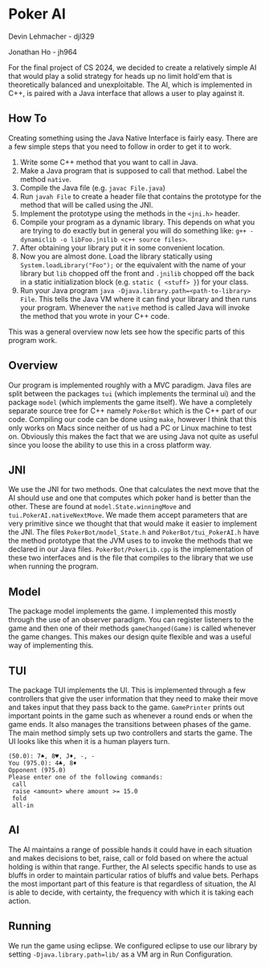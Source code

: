 # Poker AI
Devin Lehmacher - djl329

Jonathan Ho - jh964

For the final project of CS 2024, we decided to create a relatively
simple AI that would play a solid strategy for heads up no limit hold'em that is
theoretically balanced and unexploitable. The AI, which is implemented in C++,
is paired with a Java interface that allows a user to play against it.

## How To
Creating something using the Java Native Interface is fairly easy. There are a
few simple steps that you need to follow in order to get it to work.

1. Write some C++ method that you want to call in Java.
2. Make a Java program that is supposed to call that method. Label the method
   `native`.
3. Compile the Java file (e.g. `javac File.java`)
4. Run `javah File` to create a header file that contains the prototype for the
   method that will be called using the JNI.
5. Implement the prototype using the methods in the `<jni.h>` header.
6. Compile your program as a dynamic library. This depends on what you are
   trying to do exactly but in general you will do something like:
   `g++ -dynamiclib -o libFoo.jnilib <c++ source files>`.
7. After obtaining your library put it in some convenient location.
8. Now you are almost done. Load the library statically using
   `System.loadLibrary("Foo");` or the equivalent with the name of your library
   but `lib` chopped off the front and `.jnilib` chopped off the back in a
   static initialization block (e.g. `static { <stuff> }`) for your class.
9. Run your Java program `java -Djava.library.path=<path-to-library> File`. This
   tells the Java VM where it can find your library and then runs your program.
   Whenever the `native` method is called Java will invoke the method that you
   wrote in your C++ code.

This was a general overview now lets see how the specific parts of this program
work.

## Overview
Our program is implemented roughly with a MVC paradigm. Java files are split
between the packages `tui` (which implements the terminal ui) and the package
`model` (which implements the game itself). We have a completely separate source
tree for C++ namely `PokerBot` which is the C++ part of our code. Compiling our
code can be done using `make`, however I think that this only works on Macs
since neither of us had a PC or Linux machine to test on. Obviously this makes
the fact that we are using Java not quite as useful since you loose the ability
to use this in a cross platform way.

## JNI
We use the JNI for two methods. One that calculates the next move that the
AI should use and one that computes which poker hand is better than the other.
These are found at `model.State.winningMove` and `tui.PokerAI.nativeNextMove`.
We made them accept parameters that are very primitive since we thought that
that would make it easier to implement the JNI. The files `PokerBot/model_State.h`
and `PokerBot/tui_PokerAI.h` have the method prototype that the JVM uses to
to invoke the methods that we declared in our Java files. `PokerBot/PokerLib.cpp`
is the implementation of these two interfaces and is the file that compiles to
the library that we use when running the program.

## Model
The package model implements the game. I implemented this mostly through the
use of an observer paradigm. You can register listeners to the game and then
one of their methods `gameChanged(Game)` is called whenever the game changes.
This makes our design quite flexible and was a useful way of implementing this.

## TUI
The package TUI implements the UI. This is implemented through a few controllers
that give the user information that they need to make their move and takes input
that they pass back to the game. `GamePrinter` prints out important points in
the game such as whenever a round ends or when the game ends. It also manages
the transitions between phases of the game. The main method simply sets up two
controllers and starts the game. The UI looks like this when it is a human
players turn.

```
(50.0): 7♠, 8♥, J♦, -, -
You (975.0): 4♣, 8♦
Opponent (975.0)
Please enter one of the following commands:
 call
 raise <amount> where amount >= 15.0
 fold
 all-in
```

## AI
The AI maintains a range of possible hands it could have in each situation and
makes decisions to bet, raise, call or fold based on where the actual holding
is within that range. Further, the AI selects specific hands to use as bluffs
in order to maintain particular ratios of bluffs and value bets. Perhaps the
most important part of this feature is that regardless of situation, the AI is
able to decide, with certainty, the frequency with which it is taking each
action.

## Running
We run the game using eclipse. We configured eclipse to use our library by
setting `-Djava.library.path=lib/` as a VM arg in Run Configuration.
